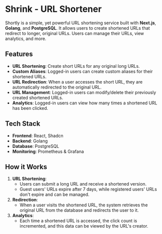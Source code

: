 # Shrink - URL Shortener

Shortly is a simple, yet powerful URL shortening service built with **Next.js**, **Golang**, and **PostgreSQL**. It allows users to create shortened URLs that redirect to longer, original URLs. Users can manage their URLs, view analytics, and more.

## Features

- **URL Shortening**: Create short URLs for any original long URLs.
- **Custom Aliases**: Logged-in users can create custom aliases for their shortened URLs.
- **URL Redirection**: When a user accesses the short URL, they are automatically redirected to the original URL.
- **URL Management**: Logged-in users can modify/delete their previously created shortened URLs.
- **Analytics**: Logged-in users can view how many times a shortened URL has been clicked.

## Tech Stack

- **Frontend**: React, Shadcn
- **Backend**: Golang
- **Database**: PostgreSQL
- **Monitoring**: Prometheus & Grafana

## How it Works

1. **URL Shortening**:
   - Users can submit a long URL and receive a shortened version.
   - Guest users' URLs expire after 7 days, while registered users' URLs don't expire and can be managed.
2. **Redirection**:
   - When a user visits the shortened URL, the system retrieves the original URL from the database and redirects the user to it.
3. **Analytics**:
   - Each time a shortened URL is accessed, the click count is incremented, and this data can be viewed by the URL's creator.
